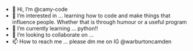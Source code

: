 - 👋 Hi, I’m @camy-code
- 👀 I’m interested in ... learning how to code and make things that influence people. Whether that is through humour or a useful program
- 🌱 I’m currently learning ... python!!
- 💞️ I’m looking to collaborate on ... 
- 📫 How to reach me ... please dm me on IG @warburtoncamden

<!---
camy-code/camy-code is a ✨ special ✨ repository because its `README.md` (this file) appears on your GitHub profile.
You can click the Preview link to take a look at your changes.
--->
